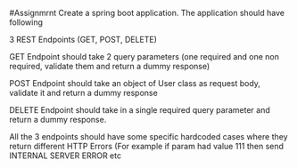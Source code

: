 #Assignmrnt
Create a spring boot application. The application should have following

3 REST Endpoints (GET, POST, DELETE)

GET Endpoint should take 2 query parameters (one required and one non required, validate them and return a dummy response)

POST Endpoint should take an object of User class as request body, validate it and return a dummy response

DELETE Endpoint should take in a single required query parameter and return a dummy response.

All the 3 endpoints should have some specific hardcoded cases where they return different HTTP Errors (For example if param had value 111 then send INTERNAL SERVER ERROR etc

